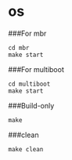 # os

###For mbr
```
cd mbr
make start
```

###For multiboot
```
cd multiboot
make start
```

###Build-only
```
make
```

###clean
```
make clean
```
